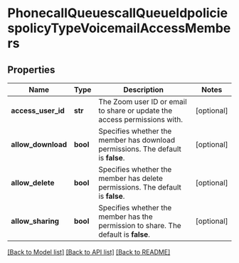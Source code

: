 # PhonecallQueuescallQueueIdpoliciespolicyTypeVoicemailAccessMembers

## Properties
Name | Type | Description | Notes
------------ | ------------- | ------------- | -------------
**access_user_id** | **str** | The Zoom user ID or email to share or update the access permissions with. | [optional] 
**allow_download** | **bool** | Specifies whether the member has download permissions. The default is **false**. | [optional] 
**allow_delete** | **bool** | Specifies whether the member has delete permissions. The default is **false**. | [optional] 
**allow_sharing** | **bool** | Specifies whether the member has the permission to share. The default is **false**. | [optional] 

[[Back to Model list]](../README.md#documentation-for-models) [[Back to API list]](../README.md#documentation-for-api-endpoints) [[Back to README]](../README.md)

